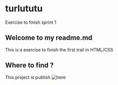 # turlututu
Exercise to finish sprint 1

## Welcome to my readme.md
This is a exercise to finish the first trail in HTML/CSS

## Where to find ?
This project is publish ![here](https://salukimakingcode.github.io/turlututu/)
